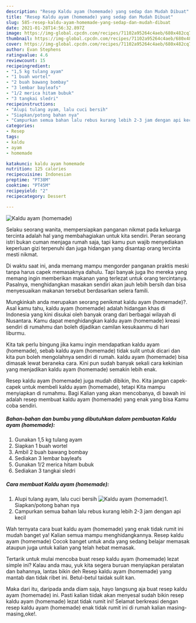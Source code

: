 ```yaml
---
description: "Resep Kaldu ayam (homemade) yang sedap dan Mudah Dibuat"
title: "Resep Kaldu ayam (homemade) yang sedap dan Mudah Dibuat"
slug: 585-resep-kaldu-ayam-homemade-yang-sedap-dan-mudah-dibuat
date: 2021-01-28T14:56:32.897Z
image: https://img-global.cpcdn.com/recipes/71102a95264c4aeb/680x482cq70/kaldu-ayam-homemade-foto-resep-utama.jpg
thumbnail: https://img-global.cpcdn.com/recipes/71102a95264c4aeb/680x482cq70/kaldu-ayam-homemade-foto-resep-utama.jpg
cover: https://img-global.cpcdn.com/recipes/71102a95264c4aeb/680x482cq70/kaldu-ayam-homemade-foto-resep-utama.jpg
author: Evan Stephens
ratingvalue: 4.6
reviewcount: 15
recipeingredient:
- "1,5 kg tulang ayam"
- "1 buah wortel"
- "2 buah bawang bombay"
- "3 lembar bayleafs"
- "1/2 merica hitam bubuk"
- "3 tangkai sledri"
recipeinstructions:
- "Alupi tulang ayam, lalu cuci bersih"
- "Siapkan/potong bahan nya"
- "Campurkan semua bahan lalu rebus kurang lebih 2-3 jam dengan api kecil"
categories:
- Resep
tags:
- kaldu
- ayam
- homemade

katakunci: kaldu ayam homemade 
nutrition: 125 calories
recipecuisine: Indonesian
preptime: "PT38M"
cooktime: "PT45M"
recipeyield: "2"
recipecategory: Dessert

---
```



![Kaldu ayam (homemade)](https://img-global.cpcdn.com/recipes/71102a95264c4aeb/680x482cq70/kaldu-ayam-homemade-foto-resep-utama.jpg)

Selaku seorang wanita, mempersiapkan panganan nikmat pada keluarga tercinta adalah hal yang membahagiakan untuk kita sendiri. Peran seorang istri bukan cuman menjaga rumah saja, tapi kamu pun wajib menyediakan keperluan gizi terpenuhi dan juga hidangan yang disantap orang tercinta mesti nikmat.

Di waktu  saat ini, anda memang mampu mengorder panganan praktis meski tanpa harus capek memasaknya dahulu. Tapi banyak juga lho mereka yang memang ingin memberikan makanan yang terlezat untuk orang tercintanya. Pasalnya, menghidangkan masakan sendiri akan jauh lebih bersih dan bisa menyesuaikan makanan tersebut berdasarkan selera famili. 



Mungkinkah anda merupakan seorang penikmat kaldu ayam (homemade)?. Asal kamu tahu, kaldu ayam (homemade) adalah hidangan khas di Indonesia yang kini disukai oleh banyak orang dari berbagai wilayah di Nusantara. Kamu dapat menghidangkan kaldu ayam (homemade) kreasi sendiri di rumahmu dan boleh dijadikan camilan kesukaanmu di hari liburmu.

Kita tak perlu bingung jika kamu ingin mendapatkan kaldu ayam (homemade), sebab kaldu ayam (homemade) tidak sulit untuk dicari dan kita pun boleh mengolahnya sendiri di rumah. kaldu ayam (homemade) bisa dimasak lewat beraneka cara. Kini pun sudah banyak sekali cara kekinian yang menjadikan kaldu ayam (homemade) semakin lebih enak.

Resep kaldu ayam (homemade) juga mudah dibikin, lho. Kita jangan capek-capek untuk membeli kaldu ayam (homemade), tetapi Kita mampu menyiapkan di rumahmu. Bagi Kalian yang akan mencobanya, di bawah ini adalah resep membuat kaldu ayam (homemade) yang enak yang bisa Kamu coba sendiri.

<!--inarticleads1-->

##### Bahan-bahan dan bumbu yang dibutuhkan dalam pembuatan Kaldu ayam (homemade):

1. Gunakan 1,5 kg tulang ayam
1. Siapkan 1 buah wortel
1. Ambil 2 buah bawang bombay
1. Sediakan 3 lembar bayleafs
1. Gunakan 1/2 merica hitam bubuk
1. Sediakan 3 tangkai sledri




<!--inarticleads2-->

##### Cara membuat Kaldu ayam (homemade):

1. Alupi tulang ayam, lalu cuci bersih
<img src="https://img-global.cpcdn.com/steps/9667716dad9a9dcc/160x128cq70/kaldu-ayam-homemade-langkah-memasak-1-foto.jpg" alt="Kaldu ayam (homemade)">1. Siapkan/potong bahan nya
1. Campurkan semua bahan lalu rebus kurang lebih 2-3 jam dengan api kecil




Wah ternyata cara buat kaldu ayam (homemade) yang enak tidak rumit ini mudah banget ya! Kalian semua mampu menghidangkannya. Resep kaldu ayam (homemade) Cocok banget untuk anda yang sedang belajar memasak ataupun juga untuk kalian yang telah hebat memasak.

Tertarik untuk mulai mencoba buat resep kaldu ayam (homemade) lezat simple ini? Kalau anda mau, yuk kita segera buruan menyiapkan peralatan dan bahannya, lantas bikin deh Resep kaldu ayam (homemade) yang mantab dan tidak ribet ini. Betul-betul taidak sulit kan. 

Maka dari itu, daripada anda diam saja, hayo langsung aja buat resep kaldu ayam (homemade) ini. Pasti kalian tiidak akan menyesal sudah bikin resep kaldu ayam (homemade) lezat tidak rumit ini! Selamat berkreasi dengan resep kaldu ayam (homemade) enak tidak rumit ini di rumah kalian masing-masing,oke!.


